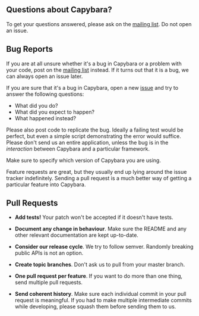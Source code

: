 ## Questions about Capybara?

To get your questions answered, please ask on the [mailing list]. Do not open
an issue.

## Bug Reports

If you are at all unsure whether it's a bug in Capybara or a problem with your
code, post on the [mailing list] instead. If it turns out that it is a bug, we
can always open an issue later.

If you are sure that it's a bug in Capybara, open a new [issue] and try to
answer the following questions:

- What did you do?
- What did you expect to happen?
- What happened instead?

Please also post code to replicate the bug. Ideally a failing test would be
perfect, but even a simple script demonstrating the error would suffice.
Please don't send us an entire application, unless the bug is in the
*interaction* between Capybara and a particular framework.

Make sure to specify which version of Capybara you are using.

Feature requests are great, but they usually end up lying around the issue
tracker indefinitely. Sending a pull request is a much better way of getting a
particular feature into Capybara.

## Pull Requests

- **Add tests!** Your patch won't be accepted if it doesn't have tests.

- **Document any change in behaviour**. Make sure the README and any other
  relevant documentation are kept up-to-date.

- **Consider our release cycle**. We try to follow semver. Randomly breaking
  public APIs is not an option.

- **Create topic branches**. Don't ask us to pull from your master branch.

- **One pull request per feature**. If you want to do more than one thing, send
  multiple pull requests.

- **Send coherent history**. Make sure each individual commit in your pull
  request is meaningful. If you had to make multiple intermediate commits while
  developing, please squash them before sending them to us.

[mailing list]: http://groups.google.com/group/ruby-capybara
[issue]: https://github.com/jnicklas/capybara/issues
